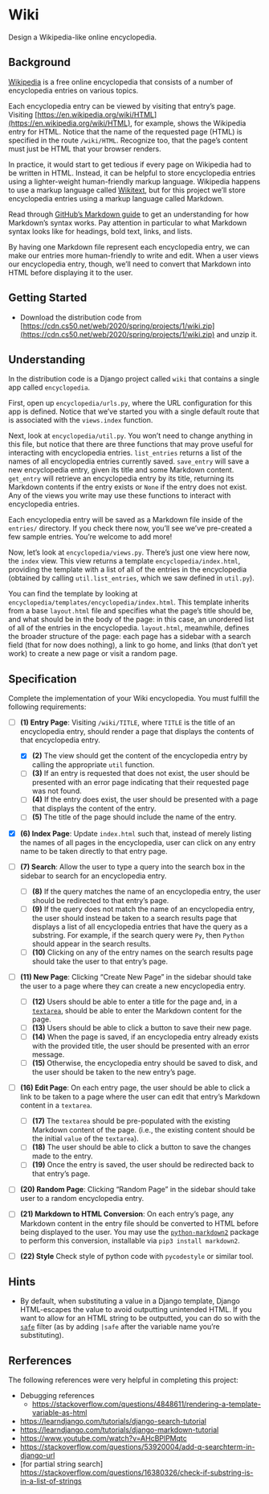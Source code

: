 # Wiki

Design a Wikipedia-like online encyclopedia.

## Background

[Wikipedia](https://www.wikipedia.org/) is a free online encyclopedia that consists of a number of encyclopedia entries on various topics.

Each encyclopedia entry can be viewed by visiting that entry’s page. Visiting [https://en.wikipedia.org/wiki/HTML](https://en.wikipedia.org/wiki/HTML), for example, shows the Wikipedia entry for HTML. Notice that the name of the requested page (HTML) is specified in the route `/wiki/HTML`. Recognize too, that the page’s content must just be HTML that your browser renders.

In practice, it would start to get tedious if every page on Wikipedia had to be written in HTML. Instead, it can be helpful to store encyclopedia entries using a lighter-weight human-friendly markup language. Wikipedia happens to use a markup language called [Wikitext](https://en.wikipedia.org/wiki/Help:Wikitext), but for this project we’ll store encyclopedia entries using a markup language called Markdown.

Read through [GitHub’s Markdown guide](https://help.github.com/en/github/writing-on-github/basic-writing-and-formatting-syntax) to get an understanding for how Markdown’s syntax works. Pay attention in particular to what Markdown syntax looks like for headings, bold text, links, and lists.

By having one Markdown file represent each encyclopedia entry, we can make our entries more human-friendly to write and edit. When a user views our encyclopedia entry, though, we’ll need to convert that Markdown into HTML before displaying it to the user.

## Getting Started

*   Download the distribution code from [https://cdn.cs50.net/web/2020/spring/projects/1/wiki.zip](https://cdn.cs50.net/web/2020/spring/projects/1/wiki.zip) and unzip it.

## Understanding

In the distribution code is a Django project called `wiki` that contains a single app called `encyclopedia`.

First, open up `encyclopedia/urls.py`, where the URL configuration for this app is defined. Notice that we’ve started you with a single default route that is associated with the `views.index` function.

Next, look at `encyclopedia/util.py`. You won’t need to change anything in this file, but notice that there are three functions that may prove useful for interacting with encyclopedia entries. `list_entries` returns a list of the names of all encyclopedia entries currently saved. `save_entry` will save a new encyclopedia entry, given its title and some Markdown content. `get_entry` will retrieve an encyclopedia entry by its title, returning its Markdown contents if the entry exists or `None` if the entry does not exist. Any of the views you write may use these functions to interact with encyclopedia entries.

Each encyclopedia entry will be saved as a Markdown file inside of the `entries/` directory. If you check there now, you’ll see we’ve pre-created a few sample entries. You’re welcome to add more!

Now, let’s look at `encyclopedia/views.py`. There’s just one view here now, the `index` view. This view returns a template `encyclopedia/index.html`, providing the template with a list of all of the entries in the encyclopedia (obtained by calling `util.list_entries`, which we saw defined in `util.py`).

You can find the template by looking at `encyclopedia/templates/encyclopedia/index.html`. This template inherits from a base `layout.html` file and specifies what the page’s title should be, and what should be in the body of the page: in this case, an unordered list of all of the entries in the encyclopedia. `layout.html`, meanwhile, defines the broader structure of the page: each page has a sidebar with a search field (that for now does nothing), a link to go home, and links (that don’t yet work) to create a new page or visit a random page.

## Specification

Complete the implementation of your Wiki encyclopedia. You must fulfill the following requirements:

- [ ]   **(1) Entry Page**: Visiting `/wiki/TITLE`, where `TITLE` is the title of an encyclopedia entry, should render a page that displays the contents of that encyclopedia entry.
    - [x]   **(2)** The view should get the content of the encyclopedia entry by calling the appropriate `util` function.
    - [ ]   **(3)** If an entry is requested that does not exist, the user should be presented with an error page indicating that their requested page was not found.
    - [ ]   **(4)** If the entry does exist, the user should be presented with a page that displays the content of the entry. 
    - [ ]   **(5)** The title of the page should include the name of the entry.
- [x]   **(6) Index Page**: Update `index.html` such that, instead of merely listing the names of all pages in the encyclopedia, user can click on any entry name to be taken directly to that entry page.
- [ ]   **(7) Search**: Allow the user to type a query into the search box in the sidebar to search for an encyclopedia entry.
    - [ ]   **(8)** If the query matches the name of an encyclopedia entry, the user should be redirected to that entry’s page.
    - [ ]   **(9)** If the query does not match the name of an encyclopedia entry, the user should instead be taken to a search results page that displays a list of all encyclopedia entries that have the query as a substring. For example, if the search query were `Py`, then `Python` should appear in the search results.
    - [ ]   **(10)** Clicking on any of the entry names on the search results page should take the user to that entry’s page.
- [ ]   **(11) New Page**: Clicking “Create New Page” in the sidebar should take the user to a page where they can create a new encyclopedia entry.
    - [ ]   **(12)** Users should be able to enter a title for the page and, in a [`textarea`](https://www.w3schools.com/tags/tag_textarea.asp), should be able to enter the Markdown content for the page.
    - [ ]   **(13)** Users should be able to click a button to save their new page.
    - [ ]   **(14)** When the page is saved, if an encyclopedia entry already exists with the provided title, the user should be presented with an error message.
    - [ ]   **(15)** Otherwise, the encyclopedia entry should be saved to disk, and the user should be taken to the new entry’s page.
- [ ]   **(16) Edit Page**: On each entry page, the user should be able to click a link to be taken to a page where the user can edit that entry’s Markdown content in a `textarea`.
    - [ ]   **(17)** The `textarea` should be pre-populated with the existing Markdown content of the page. (i.e., the existing content should be the initial `value` of the `textarea`).
    - [ ]   **(18)** The user should be able to click a button to save the changes made to the entry.
    - [ ]   **(19)** Once the entry is saved, the user should be redirected back to that entry’s page.
- [ ]   **(20) Random Page**: Clicking “Random Page” in the sidebar should take user to a random encyclopedia entry.
- [ ]   **(21) Markdown to HTML Conversion**: On each entry’s page, any Markdown content in the entry file should be converted to HTML before being displayed to the user. You may use the [`python-markdown2`](https://github.com/trentm/python-markdown2) package to perform this conversion, installable via `pip3 install markdown2`.
- [ ] **(22) Style** Check style of python code with `pycodestyle` or similar tool.
  

## Hints

*   By default, when substituting a value in a Django template, Django HTML-escapes the value to avoid outputting unintended HTML. If you want to allow for an HTML string to be outputted, you can do so with the [`safe`](https://docs.djangoproject.com/en/3.0/ref/templates/builtins/#safe) filter (as by adding `|safe` after the variable name you’re substituting).

## Rerferences

The following references were very helpful in completing this project:

* Debugging references
  * https://stackoverflow.com/questions/4848611/rendering-a-template-variable-as-html
* https://learndjango.com/tutorials/django-search-tutorial
* https://learndjango.com/tutorials/django-markdown-tutorial
* https://www.youtube.com/watch?v=AHcBPlPMqtc
* https://stackoverflow.com/questions/53920004/add-q-searchterm-in-django-url
* [for partial string search] https://stackoverflow.com/questions/16380326/check-if-substring-is-in-a-list-of-strings